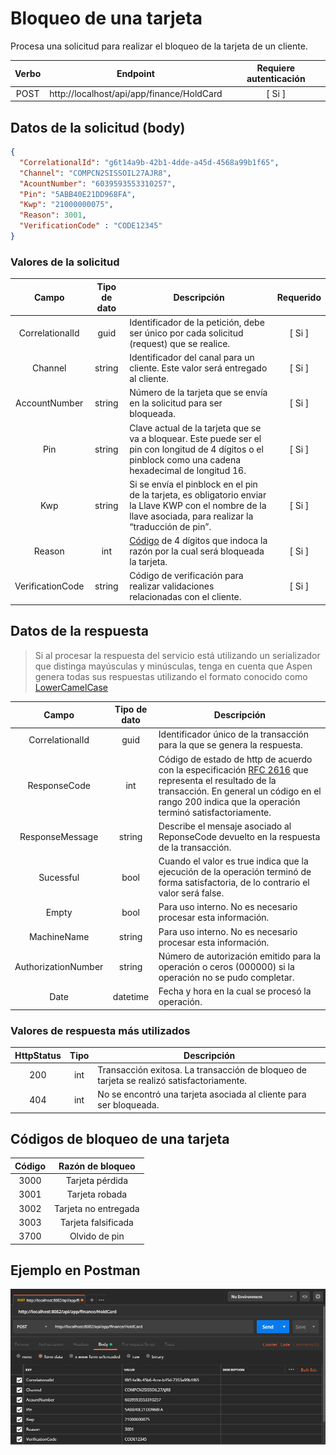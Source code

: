 # Bloqueo de una tarjeta

Procesa una solicitud para realizar el bloqueo de la tarjeta de un cliente.

| Verbo | Endpoint                                      | Requiere autenticación |
| :---: | --------------------------------------------- | :--------------------: |
| POST  | http://localhost/api/app/finance/HoldCard |          [ Si ]        |

[^Segmentos de URL]: La información entre corchetes en la URL se denomina segmentos de URL y aplican solo para algunas operaciones. Cuando aparezcan en un ejemplo, deben ser reemplazados por sus valores correspondientes omitiendo los corchetes. Por ejemplo, sin en la URL de ejemplo apareciera http://localhost/api/operation/value/{value}, para establecer el valor de  `value` en la solicitud a la cadena `abc`, la URL final se vería de la siguiente forma: http://localhost/api/operation/value/abc 

## Datos de la solicitud (body)

```json
{
  "CorrelationalId": "g6t14a9b-42b1-4dde-a45d-4568a99b1f65",
  "Channel": "COMPCN2SISSOIL27AJR8",
  "AcountNumber": "6039593553310257",
  "Pin": "5ABB40E21DD968FA",
  "Kwp": "21000000075",
  "Reason": 3001,
  "VerificationCode" : "CODE12345"
}
```

### Valores de la solicitud

Campo | Tipo de dato| Descripción | Requerido
:---: | :--------:| ------------ | :-----:
CorrelationalId | guid | Identificador de la petición, debe ser único por cada solicitud (request) que se realice. | [ Si ]
Channel | string | Identificador del canal para un cliente. Este valor será entregado al cliente. | [ Si ]
AccountNumber | string | Número de la tarjeta que se envía en la solicitud para ser bloqueada. | [ Si ]
Pin | string | Clave actual de la tarjeta que se va a bloquear. Este puede ser el pin con longitud de 4 dígitos o el pinblock como una cadena hexadecimal de longitud 16. | [ Si ]
Kwp | string | Si se envía el pinblock en el pin de la tarjeta, es obligatorio enviar la Llave KWP con el nombre de la llave asociada, para realizar la “traducción de pin”. | [ Si ]
Reason | int | [Código](#Códigos-de-bloqueo-de-una-tarjeta) de 4 dígitos que indoca la razón por la cual será bloqueada la tarjeta. | [ Si ]
VerificationCode | string | Código de verificación para realizar validaciones relacionadas con el cliente. | [ Si ] 

## Datos de la respuesta

> Si al procesar la respuesta del servicio está utilizando un serializador que distinga mayúsculas y minúsculas, tenga en cuenta que Aspen genera todas sus respuestas utilizando el formato conocido como [LowerCamelCase](https://en.wikipedia.org/wiki/Camel_case)


Campo | Tipo de dato | Descripción | 
:---: | :--------: | ------------ |
CorrelationalId | guid |Identificador único de la transacción para la que se genera la respuesta.| 
ResponseCode | int| Código de estado de http de acuerdo con la especificación [RFC 2616](https://www.w3.org/Protocols/rfc2616/rfc2616-sec10.html) que representa el resultado de la transacción. En general un código en el rango 200 indica que la operación terminó satisfactoriamente.
ResponseMessage | string | Describe el mensaje asociado al ReponseCode devuelto en la respuesta de la transacción.
Sucessful | bool | Cuando el valor es true indica que la ejecución de la operación terminó de forma satisfactoria, de lo contrario el valor será false.
Empty | bool | Para uso interno. No es necesario procesar esta información.
MachineName | string | Para uso interno. No es necesario procesar esta información.
AuthorizationNumber | string | Número de autorización emitido para la operación o ceros (000000) si la operación no se pudo completar.
Date | datetime | Fecha y hora en la cual se procesó la operación.

### Valores de respuesta más utilizados

HttpStatus | Tipo | Descripción
:---: | :--------: | ------------
200 | int | Transacción exitosa. La transacción de bloqueo de tarjeta se realizó satisfactoriamente. 
404 | int | No se encontró una tarjeta asociada al cliente para ser bloqueada.

## Códigos de bloqueo de una tarjeta
Código | Razón de bloqueo
:----: | :---------------: |
3000 | Tarjeta pérdida |
3001 | Tarjeta robada |
3002 | Tarjeta no entregada |
3003 | Tarjeta falsificada |
3700 | Olvido de pin |

## Ejemplo en Postman

![POSTMAN](Perform-HoldCard.png)


  

